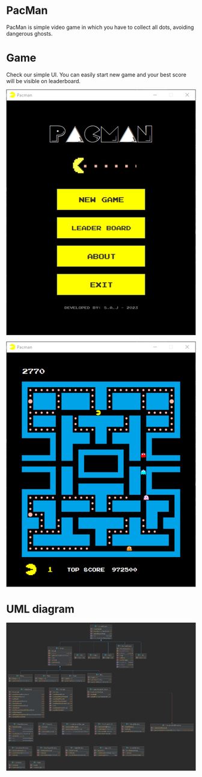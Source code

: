# PacMan
PacMan is simple video game in which you have to collect all dots, avoiding dangerous ghosts.

# Game
Check our simple UI. You can easily start new game and your best score will be visible on leaderboard.

![Alt text](images/PacManMainMenu.png "Main menu")

![Alt text](images/Game1PacMan.png "Game example")

# UML diagram

![Alt text](images/class-UML-diagram.png "Game example")
